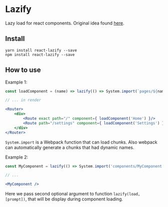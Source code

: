 # Lazify

Lazy load for react components.
Original idea found [here](https://dev.to/kayis/lazy-loaded-react-components-with-webpack-2).

## Install

```
yarn install react-lazify --save
npm install react-lazify --save
```

## How to use

Example 1:
```jsx
const loadComponent = (name) => lazify(() => System.import(`pages/${name}.jsx`));

// ... in render

<Router>
    <div>
        <Route exact path="/" component={ loadComponent('Home') }/>
        <Route path="/settings" component={ loadComponent('Settings') }/>
    </div>
</Router>
```

`System.import` is a Webpack function that can load chunks. Also webpack can automatically generate
 a chunks that had dynamic names.
 
Example 2:
```jsx
const MyComponent = lazify(() => System.import('components/MyComponent.jsx'), <Spinner />);

// ...

<MyComponent />
```

Here we pass second optional argument to function `lazify(load, [prompt])`, that will be display
during component loading.
